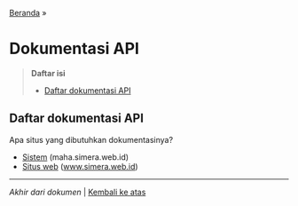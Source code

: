 <title>Dokumentasi API | Cara Simera</title>

[Beranda](..) &raquo;
# Dokumentasi API

> **Daftar isi**
> 
> - [Daftar dokumentasi API](#daftar-dokumentasi-api)

## Daftar dokumentasi API
Apa situs yang dibutuhkan dokumentasinya?

- [Sistem](sistem) (maha.simera.web.id)
- [Situs web](lamanlabuh) (www.simera.web.id)

---

_Akhir dari dokumen_ &#x7C; [Kembali ke atas](#)
